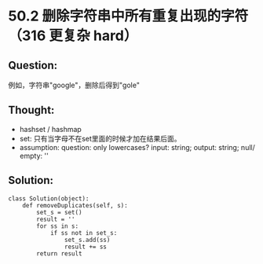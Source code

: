 # 50.2 删除字符串中所有重复出现的字符 （316 更复杂 hard）

## Question:

例如，字符串"google"，删除后得到"gole"

## Thought:

* hashset / hashmap
* set: 只有当字母不在set里面的时候才加在结果后面。
* assumption: question: only lowercases? input: string; output: string; null/ empty: ''

## Solution:

```text
class Solution(object):
    def removeDuplicates(self, s):
        set_s = set()
        result = ''
        for ss in s:
            if ss not in set_s:
                set_s.add(ss)
                result += ss
        return result
```


